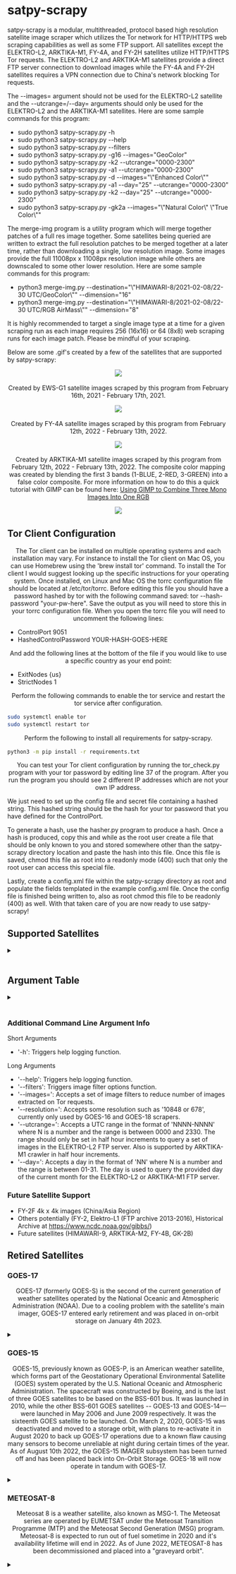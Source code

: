 # satpy-scrapy

<p align="center">

satpy-scrapy is a modular, multithreaded, protocol based high resolution satellite image scraper which utilizes the Tor network for HTTP/HTTPS web scraping capabilities as well as some FTP support. All satellites except the ELEKTRO-L2, ARKTIKA-M1, FY-4A, and FY-2H satellites utilize HTTP/HTTPS Tor requests. The ELEKTRO-L2 and ARKTIKA-M1 satellites provide a direct FTP server connection to download images while the FY-4A and FY-2H satellites requires a VPN connection due to China's network blocking Tor requests.

The --images= argument should not be used for the ELEKTRO-L2 satellite and the --utcrange=/--day= arguments should only be used for the ELEKTRO-L2 and the ARKTIKA-M1 satellites. Here are some sample commands for this program:

 * sudo python3 satpy-scrapy.py -h
 * sudo python3 satpy-scrapy.py --help
 * sudo python3 satpy-scrapy.py --filters
 * sudo python3 satpy-scrapy.py -g16 --images="GeoColor"
 * sudo python3 satpy-scrapy.py -k2 --utcrange="0000-2300"
 * sudo python3 satpy-scrapy.py -a1 --utcrange="0000-2300"
 * sudo python3 satpy-scrapy.py -d --images="\\\"Enhanced Color\\\""
 * sudo python3 satpy-scrapy.py -a1 --day="25" --utcrange="0000-2300"
 * sudo python3 satpy-scrapy.py -k2 --day="25" --utcrange="0000-2300"
 * sudo python3 satpy-scrapy.py -gk2a --images="\\\"Natural Color\\\" \\\"True Color\\\""

The merge-img program is a utility program which will merge together patches of a full res image together. Some satellites being queried are written to extract the full resolution patches to be merged together at a later time, rather than downloading a single, low resolution image. Some images provide the full 11008px x 11008px resolution image while others are downscaled to some other lower resolution. Here are some sample commands for this program:

 * python3 merge-img.py --destination="\\\"HIMAWARI-8/2021-02-08/22-30 UTC/GeoColor\\\"" --dimension="16"
 * python3 merge-img.py --destination="\\\"HIMAWARI-8/2021-02-08/22-30 UTC/RGB AirMass\\\"" --dimension="8"

It is highly recommended to target a single image type at a time for a given scraping run as each image requires 256 (16x16) or 64 (8x8) web scraping runs for each image patch. Please be mindful of your scraping.

Below are some .gif's created by a few of the satellites that are supported by satpy-scrapy:
</p>

<p align="center"> <img src="https://github.com/xTriixrx/satpy-scrapy/blob/master/imgs/elektro-l2.gif" /> </p>

<p align="center">Created by EWS-G1 satellite images scraped by this program from February 16th, 2021 - February 17th, 2021.</p>

<p align="center"> <img src="https://github.com/xTriixrx/satpy-scrapy/blob/master/imgs/ews-g1.gif" /> </p>

<p align="center">Created by FY-4A satellite images scraped by this program from February 12th, 2022 - February 13th, 2022.</p>

<p align="center"> <img src="https://github.com/xTriixrx/satpy-scrapy/blob/master/imgs/FY4A_20220212160000_20220212161459_TO_20220213160000_20220213161459.gif" /> </p>

<p align="center">Created by ARKTIKA-M1 satellite images scraped by this program from February 12th, 2022 - February 13th, 2022. The composite color mapping was created by blending the first 3 bands (1-BLUE, 2-RED, 3-GREEN) into a false color composite. For more information on how to do this a quick tutorial with GIMP can be found here: <a href="https://remoteastrophotography.com/2020/03/using-gimp-to-combine-three-mono-images-into-one-rgb">Using GIMP to Combine Three Mono Images Into One RGB</a>
</p>

<p align="center"> <img src="https://github.com/xTriixrx/satpy-scrapy/blob/master/imgs/ARKTIKA-M1-20220211024502121945.gif" /> </p>

## Tor Client Configuration

<p align="center">
The Tor client can be installed on multiple operating systems and each installation may vary. For instance to install the Tor client on Mac OS, you can use Homebrew using the 'brew install tor' command. To install the Tor client I would suggest looking up the specific instructions for your operating system. Once installed, on Linux and Mac OS the torrc configuration file should be located
at /etc/tor/torrc. Before editing this file you should have a password hashed by tor with the following command saved: tor --hash-password "your-pw-here". Save the output as you will need
to store this in your torrc configuration file. When you open the torrc file you will need to uncomment the following lines:
</p>

 * ControlPort 9051
 * HashedControlPassword YOUR-HASH-GOES-HERE

<p align="center">
And add the following lines at the bottom of the file if you would like to use a specific country as your end point:
</p>

 * ExitNodes {us}
 * StrictNodes 1

<p align="center">
Perform the following commands to enable the tor service and restart the tor service after configuration. 
</p>

```Bash
sudo systemctl enable tor
sudo systemctl restart tor
```

<p align="center">
Perform the following to install all requirements for satpy-scrapy.
</p>

```Bash
python3 -m pip install -r requirements.txt
```

<p align="center">
You can test your Tor client configuration by running the tor_check.py program with your tor password by editing line 37 of the program. After you run the program you should see 2 different IP addresses which are not your own IP address. 

We just need to set up the config file and secret file containing a hashed string. This hashed string should be the hash for your tor password that you have defined for the ControlPort.

To generate a hash, use the hasher.py program to produce a hash. Once a hash is produced, copy this and while as the root user create a file that should be only known to you and stored somewhere other than the satpy-scrapy directory location and paste the hash into this file. Once this file is saved, chmod this file as root into a readonly mode (400) such that only the root user can access this special file.

Lastly, create a config.xml file within the satpy-scrapy directory as root and populate the fields templated in the example config.xml file. Once the config file is finished being written to, also as root chmod this file to be readonly (400) as well. With that taken care of you are now ready to use satpy-scrapy!
</p>

## Supported Satellites

<details><summary></summary>

### GOES-16

<p align="center">GOES-16, formerly known as GOES-R before reaching geostationary orbit, is the first of the GOES-R series of Geostationary Operational Environmental Satellite (GOES) operated by NASA and the National Oceanic and Atmospheric Administration (NOAA).</p>
<details>
<summary></summary>
<p align="center"> <img src="https://github.com/xTriixrx/satpy-scrapy/blob/master/imgs/20210231620_GOES16-ABI-FD-GEOCOLOR-10848x10848.jpg" /></p>

<p align="center"> <img src="https://github.com/xTriixrx/satpy-scrapy/blob/master/imgs/20210260420_GOES16-ABI-FD-GEOCOLOR-10848x10848.jpg" /></p>
</details>

### GOES-18

<p align="center">GOES-18 (formerly GOES-T) is the third of the "GOES-R Series", the current generation of weather satellites operated by the National Oceanic and Atmospheric Administration (NOAA).</p>
<details>
<summary></summary>
<p align="center"> <img src="https://github.com/xTriixrx/satpy-scrapy/blob/master/imgs/20222270200_GOES18-ABI-FD-GEOCOLOR-1808x1808.jpg" /></p>
</details>

### EWS-G1 (GOES-13)

<p align="center">EWS-G1 (Electro-optical Infrared Weather System Geostationary) is a weather satellite of the U.S. Space Force, formerly GOES-13 (also known as GOES-N before becoming operational) and part of the National Oceanic and Atmospheric Administration's Geostationary Operational Environmental Satellite system.</p>
<details>
<summary></summary>
<p align="center"> <img src="https://github.com/xTriixrx/satpy-scrapy/blob/master/imgs/ews-g1_2021047_0845_01_fd.gif" /></p>
</details>

### ARKTIKA-M1

<p align="center">Arktika-M (Russian Арктика-М) is a Russian multipurpose satellite constellation under construction. The main task of Arktika-M is weather observation in the northern part of Russian territory; in addition, the satellites are to be used there as data relays and for emergency communication. Other applications are the observation of space weather, the earth's magnetic field and the ionosphere. The first satellite in the constellation - Arktika-M1 - was launched on the 28th. February 2021 with a Soyuz 2.1b/Fregat rocket from Baikonur Cosmodrome. Another four satellites are to follow by 2025.</p>
<details>
<summary></summary>
<p align="center"> <img src="https://github.com/xTriixrx/satpy-scrapy/blob/master/imgs/V1_3720_20220217143000_RGB.jpg" /></p>
</details>

### ELEKTRO-L2

<p align="center">The Electro-L satellite is Russia's second high-altitude weather observatory, coming after a troubled mission launched in 1994 that never achieved all of its goals The next-generation Electro-L program faced years of delays because of interruptions in funding. The Electro-L spacecraft will function for up to 10 years, collecting weather imagery several times per hour with visible and infrared cameras.</p>
<details>
<summary></summary>
<p align="center"> <img src="https://github.com/xTriixrx/satpy-scrapy/blob/master/imgs/210126_1600_original_RGB.jpg" /></p>
</details>

### ELEKTRO-L3

<p align="center">The third satellite in the series Elektro-L No.3, was launched from Baikonur Cosmodrome on 24 December 2019 at 12:03 UTC by a Proton-M rocket.</p>
<details>
<summary></summary>
<p align="center"> <img src="https://github.com/xTriixrx/satpy-scrapy/blob/master/imgs/2102110630_e3_295.jpg" /></p>
</details>

### HIMAWARI-8

<p align="center">Himawari 8 (ひまわり8号) is a Japanese weather satellite, the 8th of the Himawari geostationary weather satellites operated by the Japan Meteorological Agency. Himawari-8 will be succeeded by Himawari-9 which is currently in standby mode, until 2022.</p>
<details>
<summary></summary>
<p align="center"> <img src="https://github.com/xTriixrx/satpy-scrapy/blob/master/imgs/full_disk_ahi_natural_color_20210126023000.jpg" /></p>
</details>

### FY-4A

<p align="center">FY-4 (Wind and Cloud) series is China’s second-generation geostationary meteorological satellites after FY-2 satellite series.</p>
<details>
<summary></summary>
<p align="center"> <img src="https://github.com/xTriixrx/satpy-scrapy/blob/master/imgs/FY4A-_AGRI--_N_DISK_1047E_L1C_MTCC_MULT_NOM_20220210050000_20220210051459_1000M_V0001.jpeg" /> </p>
</details>

### FY-2G

<p align="center">FY 2G is a meteorological satellites to provide warnings of weather fronts and tropical cyclones across Asia. FY 2G will take over for the FY 2E weather observatory at 105 degrees east longitude. China's fleet of FY 2 spacecraft have a similar mission to NOAA's GOES weather satellites in geostationary orbit.</p>
<details>
<summary></summary>
<p align="center"> <img src="https://github.com/xTriixrx/satpy-scrapy/blob/master/imgs/fy2g_2021048_0530_01_fd.gif" /> </p>
</details>

### FY-2H

<p align="center">FY-2H is the eighth and final of the FY-2 series of spin-stabilized weather satellites for geostationary orbit, development of which began in the 1980s under CASC. The satellite is equipped with a Stretched Visible and Infrared Spin Scan Radiometer (S-VISSR) for multi-purpose weather satellite imagery, a Space Environment Monitor (SEM), a Solar X-ray Monitor (SXM) and Data Collection Service (DCS).</p>
<details>
<summary></summary>
<p align="center"> <img src="https://github.com/xTriixrx/satpy-scrapy/blob/master/imgs/FY2H_GLB_VIS_GRA_1KM_20220221_0700.jpg" /> </p>
</details>

### GK-2A

<p align="center">GK-2A is a South Korean geostationary meteorological satellite developed by KARI. It is one component of the two satellite GK 2 program.
The GK-2 program is to develop two geostationary orbit satellites, the meteorological GK-2A (GEO-KOMPSAT-2A) and the ocean monitoring GK-2B (GEO-KOMPSAT-2B) sharing the same satellite bus. The lifetime of both satellites will be no less than 10 years.</p>
<details>
<summary></summary>
<p align="center"> <img src="https://github.com/xTriixrx/satpy-scrapy/blob/master/imgs/gk2a_ami_le1b_rgb-true_fd010ge_202101300350.srv.png" /></p>
</details>

### METEOSAT-9 (IODC)

<p align="center">Meteosat 9 is a weather satellite, also known as MSG-2. The Meteosat series are operated by EUMETSAT under the Meteosat Transition Programme (MTP) and the Meteosat Second Generation (MSG) program. Meteosat-9 took over as prime IODC spacecraft on June 1st, 2022; replacing Meteosat 8.</p>
<details>
<summary></summary>
<p align="center"><img src="https://github.com/xTriixrx/satpy-scrapy/blob/master/imgs/METEOSAT-9-2022-08-16%2023-00%20UTC.jpg" /></p>
</details>

### METEOSAT-11 (PRIME)

<p align="center">Meteosat-11 is the prime operational geostationary satellite, positioned at 0º and providing full disc imagery every 15 minutes. It also provides Search and Rescue monitoring and Data Collection Platform Relay Service.</p>
<details>
<summary></summary>
<p align="center"><img src="https://github.com/xTriixrx/satpy-scrapy/blob/master/imgs/2021-02-09 10-30 UTC_m11.jpg" /></p>

<p align="center"><img src="https://github.com/xTriixrx/satpy-scrapy/blob/master/imgs/2021-02-09 01-00 UTC.jpg" /></p>
</details>

### DSCOVR

<p align="center">The Deep Space Climate Observatory, or DSCOVR, was launched in February of 2015, and maintains the nation's real-time solar wind monitoring capabilities, which are critical to the accuracy and lead time of NOAA's space weather alerts and forecasts. Without timely and accurate warnings, space weather events—like geomagnetic storms—have the potential to disrupt nearly every major public infrastructure system on Earth, including power grids, telecommunications, aviation and GPS.

The DSCOVR mission succeeded NASA's Advanced Composition Explorer's (ACE) role in supporting solar wind alerts and warnings from the L1 orbit, which is the neutral gravity point between the Earth and Sun, approximately one million miles from Earth. L1 is a good position from which to monitor the Sun, because the constant stream of particles from the Sun (the solar wind) reaches L1 up to an hour before reaching Earth.</p>
<details>
<summary></summary>
<p align="center"><img src="https://github.com/xTriixrx/satpy-scrapy/blob/master/imgs/epic_1b_20210209150054.png" /></p>

<p align="center"><img src="https://github.com/xTriixrx/satpy-scrapy/blob/master/imgs/epic_RGB_20210208061925.png" /></p>
</details>

### INSAT-3D

<p align="center">INSAT-3D is a meteorological, data relay and satellite aided search and rescue satellite developed by the Indian Space Research Organisation and was launched successfully on 26 July 2013 using an Ariane 5 ECA launch vehicle from French Guiana. The satellite has many new technology elements like star sensor, micro stepping Solar Array Drive Assembly (SADA) to reduce the spacecraft disturbances and Bus Management Unit (BMU) for control and telecom and telemetry function. It also incorporates new features of bi-annual rotation and Image and Mirror motion compensations for improved performance of the meteorological payloads.</p>
<details>
<summary></summary>
<p align="center"> <img src="https://github.com/xTriixrx/satpy-scrapy/blob/master/imgs/Image3d%3Fimagename%3D3DIMG*_L1B_STD_VIS.jpg" /></p>
</details>

### INSAT-3DR

<p align="center">INSAT-3DR is an Indian weather satellite built by the Indian Space Research Organization and operated by the Indian National Satellite System. It will provide meteorological services to India using a 6-channel imager and a 19-channel sounder, as well as search and rescue information and message relay for terrestrial data collection platforms. The satellite was launched on 8 September 2016, and is a follow-up to INSAT-3D.</p>
<details>
<summary></summary>
<p align="center"> <img src="https://github.com/xTriixrx/satpy-scrapy/blob/master/imgs/Image3d%3Fimagename3r%3D3RIMG*_L1B_STD_VIS.jpg" /></p>
</details>

</details>
<br/>

## Argument Table
<details><summary></summary>

|Satellite|Short-Arg|Long-Args|Supported Image Names|Supported Resolutions|
|---|---|---|---|---|
|**DSCOVR**|-d|--images|'Natural Color'<br/>'Enhanced Color'|2048x2048|
|**EWS-G1**|-g1|--images|'Visible'<br/>'Near IR'<br/>'Water Vapor'<br/>'Longwave IR'<br/>'C02 Longwave IR'|1100x1100|
|**GOES-16**<br/>**GOES-18**|-g16<br/>-g18|--images<br/>--resolution|'Band 1' (22k)<br/>'Band 2' (22k)<br/>'Band 3' (22k)<br/>'Band 4'<br/>'Band 5' (22k)<br/>'Band 6'<br/>'Band 7'<br/>'Band 8'<br/>'Band 9'<br/>'Band 10'<br/>'Band 11'<br/>'Band 12'<br/>'Band 13'<br/>'Band 14'<br/>'Band 15'<br/>'Band 16'<br/>'AirMass RGB' (22k)<br/>'Derived Motion Winds'<br/>'Day Cloud Phase RGB' (22k)<br/>'Day Convection RGB' (22k)<br/>'Dust' (22k)<br/>'Fire Temperature' (22k)<br/>'GeoColor' (22k)<br/>'Nighttime Microphysics' (22k)<br/>'Split Window Differential'<br/>'Sandwich RGB' (22k)|339x339<br/>678x678<br/>1808x1808<br/>5424x5424<br/>10848x10848<br/>21696x21696 (partial)|
|**HIMAWARI-8**|--i8|--images|'Band 1' (11k)<br/>'Band 2' (11k)<br/>'Band 3' (11k)<br/>'Band 4' (11k)<br/>'Band 5'<br/>'Band 6'<br/>'Band 7'<br/>'Band 8'<br/>'Band 9'<br/>'Band 10'<br/>'Band 11'<br/>'Band 12'<br/>'Band 13'<br/>'Band 14'<br/>'Band 15'<br/>'Band 16'<br/>'GeoColor' (11k)<br/>'Shortwave Albedo'<br/>'Visible Albedo'<br/>'Split Window Difference'<br/>'Natural Color' (11k)<br/>'RGB AirMass'<br/>'Day Cloud Phase Distinction' (11k)<br/>'Dust'<br/>'Fire Temperature'<br/>'Natural Fire Color' (11k)<br/>'Ash'<br/>'Sulfur Dioxide'<br/>'Cloud-Top Height'<br/>'Cloud Geometric Thickness'<br/>'Cloud Layers'<br/>'Cloud Optical Thickness'<br/>'Cloud Effective Radius'<br/>'Cloud Phase'|5504x5504<br/>11008x11008|
|**ELEKTRO-L2**|-k2|--images<br/>--day<br/>--utcrange|'Band 1'<br/>'Band 2'<br/>'Band 3'<br/>'Band 4'<br/>'Band 5'<br/>'Band 6'<br/>'Band 7'<br/>'Band 8'<br/>'Band 9'<br/>'Band 10'<br/>'Rgb'<br/>'Rgb Vis'<br/>'Rgb Vis Ir'<br/>'Original Rgb'<br/>'Original Rgb Vis'<br/>'Original Rgb Vis Ir'<br/>|1080x1080<br/>11136x11136|
|**ELEKTRO-L3**|-k3|--images|'Synthesized Color'<br/>'Band 1'<br/>'Band 9'|2784x3418 (Band 9)<br/>11136x13672|
|**FY-2G**|-fy2g|--images|Visible'<br/>'Water Vapor'<br/>'Longwave IR'<br/>'Shortwave IR'|1125x1125|
|**FY-2H**|-fy2h|--images|'False Color'<br/>'Infared 1'<br/>'Infared 2'<br/>'Infared 3'<br/>'Infared 4'<br/>'Visible'|2288x2288<br/>9152x9152 (Visible)|
|**FY-4A**|-fy4a|--images|'Visible' (11k)<br/>'Band 1' (11k)<br/>'Band 2' (11k)<br/>'Band 3' (11k)<br/>'Band 4'<br/>'Band 5'<br/>'Band 6'<br/>'Band 7'<br/>'Band 8'<br/>'Band 9'<br/>'Band 9 Enhanced'<br/>'Band 10'<br/>'Band 10 Enhanced'<br/>'Band 11'<br/>'Band 11 Enhanced'<br/>'Band 12'<br/>'Band 12 Enhanced'<br/>'Band 13'<br/>'Band 13 Enhanced'<br/>'Band 14'<br/>'Band 14 Enhanced'<br/>|2748x2748<br/>5496x5496<br/>10992x10992<br/>21984x21984|
|**METEOSAT-9**<br/>**METEOSAT-11**|-m9<br/>-m11|--images|'Band 1'<br/>'Band 2'<br/>'Band 3'<br/>'Band 4'<br/>'Band 5'<br/>'Band 6'<br/>'Band 7'<br/>'Band 8'<br/>'Band 9'<br/>'Band 10'<br/>'Band 11'<br/>'GeoColor'<br/>'ProxyVis'<br/>'Dust - DEBRA'<br/>'Split Window Difference'<br/>'Split Window Difference Dust'<br/>'Split Window Difference Grayscale'<br/>'Natural Color'<br/>'RGB AirMass'<br/>'Day Cloud Phase Distinction'<br/>'Nighttime Microphysics'<br/>'Dust'<br/>'Natural Color-Fire'<br/>'Ash'<br/>|3712x3712|
|**ARKTIKA-M1**|-a1|--images<br/>--day<br/>--utcrange|'Rgb Vis'<br/>'Rgb Vis Ir'<br/>'Original Rgb Vis'<br/>'Original Rgb Vis Ir'<br/>|1080x1080<br/>11136x11136|
|**GK-2A**|-gk2a|--images|'VIS 0.47µm'<br/>'VIS 0.51µm'<br/>'VIS 0.64µm' (22k)<br/>'VIS 0.86µm'<br/>'NIR 1.37µm'<br/>'NIR 1.6µm'<br/>'SWIR 3.8µm'<br/>'WV 6.3µm'<br/>'WV 6.9µm'<br/>'WV 7.3µm'<br/>'IR 8.7µm'<br/>'IR 9.6µm'<br/>'IR 10.5µm'<br/>'IR 11.2µm'<br/>'IR 12.3µm'<br/>'IR 13.3µm'<br/>'True Color'<br/>'Natural Color'<br/>'AirMass RGB'<br/>'Dust RGB'<br/>'Daynight RGB'<br/>'Fog RGB'<br/>'Storm RGB'<br/>'Snowfog RGB'<br/>'Cloud RGB'<br/>'Ash RGB'<br/>'Enhanced IR WV 6.3µm'<br/>'Enhanced IR WV 6.9µm'<br/>'Enhanced IR WV 7.3µm'<br/>'Enhanced IR 10.5µm'|5500x5637<br/>11000x11275 (partial)<br/>22000x22550(partial)|
|**INSAT-3D**<br/>**INSAT-3DR**|-insat3d|--images|'Infrared 10.8µm'<br/>'Visible'<br/>'Shortwave Infrared 1.625µm'<br/>'Middlewave Infrared 3.9µm'<br/>'Middlewave Infrared Temperature 3.9µm'<br/>'Water Vapor'<br/>'Water Vapor Temperature'<br/>'Infrared Temperature 10.8µm'<br/>'Infrared 12.0µm'<br/>'Infrared Temperature 12.0µm'<br/>'Day Night Microphysics'<br/>'Outgoing Longwave Radiation'<br/>'SST Regression'<br/>'Land Surface Temperature'<br/>'Upper Troposphere Humidity'<br/>'Hydro Estimator Precipitation'<br/>'IMSRA (Improved)'<br/>'Cloud Top Temperature'<br/>'Cloud Top Pressure'<br/>'Total Precipitable Water'<br/>'Cloud Mask'<br/>|1260x1410|
</details>
<br/>

### Additional Command Line Argument Info

Short Arguments
   * '-h': Triggers help logging function.

Long Arguments
   * '--help': Triggers help logging function.
   * '--filters': Triggers image filter options function.
   * '--images=': Accepts a set of image filters to reduce number of images extracted on Tor requests.
   * '--resolution=': Accepts some resolution such as '10848 or 678', currently only used by GOES-16 and GOES-18 scrapers. 
   * '--utcrange=': Accepts a UTC range in the format of 'NNNN-NNNN' where N is a number and the range is between 0000 and 2330. The range should only be set in half hour increments to query a set of images in the ELEKTRO-L2 FTP server. Also is supported by ARKTIKA-M1 crawler in half hour increments.
   * '--day=': Accepts a day in the format of 'NN' where N is a number and the range is between 01-31. The day is used to query the provided day of the current month for the ELEKTRO-L2 or ARKTIKA-M1 FTP server.

### Future Satellite Support

 * FY-2F 4k x 4k images (China/Asia Region)
 * Others potentially (FY-2, Elektro-L1 (FTP archive 2013-2016), Historical Archive at https://www.ncdc.noaa.gov/gibbs/)
 * Future satellites (HIMAWARI-9, ARKTIKA-M2, FY-4B, GK-2B)


## Retired Satellites

### GOES-17

<p align="center">GOES-17 (formerly GOES-S) is the second of the current generation of weather satellites operated by the National Oceanic and Atmospheric Administration (NOAA). Due to a cooling problem with the satellite's main imager, GOES-17 entered early retirement and was placed in on-orbit storage on January 4th 2023.</p>
<details>
<summary></summary>
<p align="center"> <img src="https://github.com/xTriixrx/satpy-scrapy/blob/master/imgs/20210260140_GOES17-ABI-FD-GEOCOLOR-10848x10848.jpg" /></p>

<p align="center"> <img src="https://github.com/xTriixrx/satpy-scrapy/blob/master/imgs/20210300530_GOES17-ABI-FD-NightMicrophysics-10848x10848.jpg" /></p>
</details>

### GOES-15

<p align="center">GOES-15, previously known as GOES-P, is an American weather satellite, which forms part of the Geostationary Operational Environmental Satellite (GOES) system operated by the U.S. National Oceanic and Atmospheric Administration. The spacecraft was constructed by Boeing, and is the last of three GOES satellites to be based on the BSS-601 bus. It was launched in 2010, while the other BSS-601 GOES satellites -- GOES-13 and GOES-14—were launched in May 2006 and June 2009 respectively. It was the sixteenth GOES satellite to be launched. On March 2, 2020, GOES-15 was deactivated and moved to a storage orbit, with plans to re-activate it in August 2020 to back up GOES-17 operations due to a known flaw causing many sensors to become unreliable at night during certain times of the year. As of August 10th 2022, the GOES-15 IMAGER subsystem has been turned off and has been placed back into On-Orbit Storage. GOES-18 will now operate in tandum with GOES-17.</p>
<details>
<summary></summary>
<p align="center"> <img src="https://github.com/xTriixrx/satpy-scrapy/blob/master/imgs/goes-15_2021048_2100_01_fd.gif" /></p>
</details>

### METEOSAT-8

<p align="center">Meteosat 8 is a weather satellite, also known as MSG-1. The Meteosat series are operated by EUMETSAT under the Meteosat Transition Programme (MTP) and the Meteosat Second Generation (MSG) program. Meteosat-8 is expected to run out of fuel sometime in 2020 and it's availability lifetime will end in 2022. As of June 2022, METEOSAT-8 has been decommissioned and placed into a "graveyard orbit".</p>
<details>
<summary></summary>
<p align="center"><img src="https://github.com/xTriixrx/satpy-scrapy/blob/master/imgs/2021-02-09 10-30 UTC_m8.jpg" /></p>

<p align="center"><img src="https://github.com/xTriixrx/satpy-scrapy/blob/master/imgs/2021-02-09 00-45 UTC.jpg" /></p>
</details>
</details>
